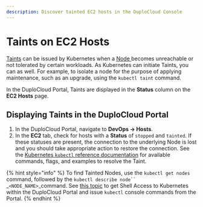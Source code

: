 ```yaml
---
description: Discover tainted EC2 hosts in the DuploCloud Console
---
```


# Taints on EC2 Hosts

[Taints](https://kubernetes.io/docs/concepts/scheduling-eviction/taint-and-toleration/) can be issued by Kubernetes when a [Node ](https://kubernetes.io/docs/concepts/architecture/nodes/)becomes unreachable or not tolerated by certain workloads. As Kubernetes can initiate Taints, you can as well. For example, to isolate a node for the purpose of applying maintenance, such as an upgrade, using the `kubectl taint` command.

In the DuploCloud Portal, Taints are displayed in the **Status** column on the **EC2 Hosts** page.

## Displaying Taints in the DuploCloud Portal

1. In the DuploCloud Portal, navigate to **DevOps -> Hosts**.&#x20;
2. In the **EC2** tab, check for hosts with a **Status** of `stopped` and `tainted`. If these statuses are present, the connection to the underlying Node is lost and you should take appropriate action to restore the connection. See the [Kubernetes `kubectl` reference documentation](https://kubernetes.io/docs/reference/generated/kubectl/kubectl-commands#taint) for available commands, flags, and examples to resolve the Taint.&#x20;

{% hint style="info" %}
To find Tainted Nodes, use the `kubectl get nodes` command, followed by the `kubectl describe node`` `_`<NODE_NAME>`_command. See [this topic](../../prerequisites/kubectl-shell.md) to get Shell Access to Kubernetes within the DuploCloud Portal and issue `kubectl` console commands from the Portal.
{% endhint %}
